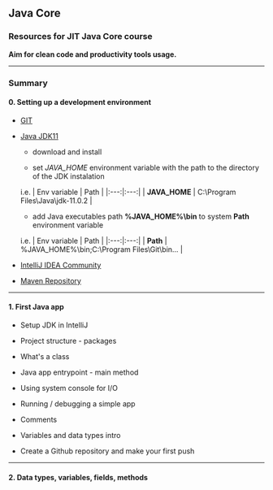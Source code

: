 ## Java Core

### Resources for **JIT Java Core** course

**Aim for clean code and productivity tools usage.**

***

### Summary

#### 0. Setting up a development environment

  - [GIT](https://git-scm.com/downloads)    

  - [Java JDK11](https://www.oracle.com/java/technologies/javase-jdk11-downloads.html)
  
     - download and install 
     
     - set *JAVA_HOME* environment variable with the path to the directory of the JDK instalation
     
      i.e.
      | Env variable | Path |
      |:---:|:---:|
      | **JAVA_HOME** | C:\Program Files\Java\jdk-11.0.2 |  
     
     - add Java executables path **%JAVA_HOME%\bin** to system **Path** environment variable
     
      i.e.
      | Env variable | Path |
      |:---:|:---:|
      | **Path** | %JAVA_HOME%\bin;C:\Program Files\Git\bin... |          
     
  
  - [IntelliJ IDEA Community](https://www.jetbrains.com/idea/download/#section=windows)
  
  - [Maven Repository](https://mvnrepository.com/artifact/org.testng/testng)
  
***
  
#### 1. First Java app
 
   - Setup JDK in IntelliJ
   
   - Project structure - packages
   
   - What's a class     
   
   - Java app entrypoint - main method

   - Using system console for I/O  
   
   - Running / debugging a simple app
   
   - Comments
   
   - Variables and data types intro
   
   - Create a Github repository and make your first push
   
***
   
#### 2. Data types, variables, fields, methods
   
   

